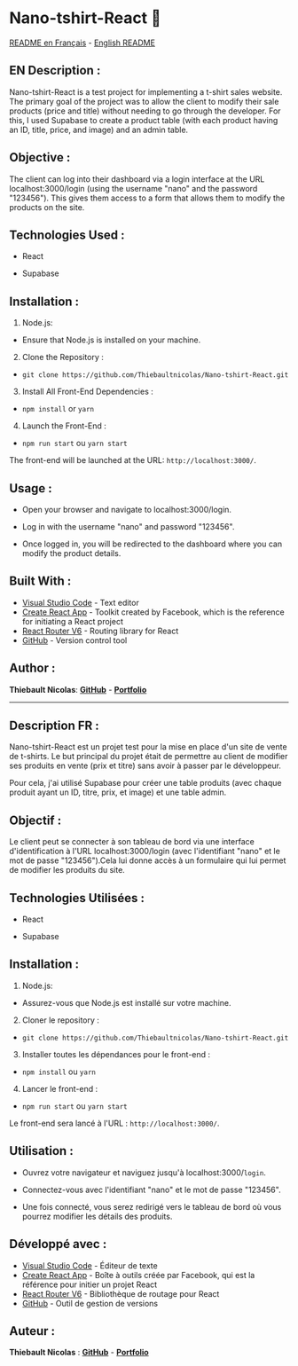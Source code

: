 # Nano-tshirt-React 👕

<a href="#description-fr-">README en Français</a> - <a href="#en-description">English README</a>

## EN Description :

Nano-tshirt-React is a test project for implementing a t-shirt sales website. The primary goal of the project was to allow the client to modify their sale products (price and title) without needing to go through the developer. For this, I used Supabase to create a product table (with each product having an ID, title, price, and image) and an admin table.

## Objective :

The client can log into their dashboard via a login interface at the URL localhost:3000/login (using the username "nano" and the password "123456"). This gives them access to a form that allows them to modify the products on the site.

## Technologies Used :

-  React

-  Supabase

## Installation :

1. Node.js:

-   Ensure that Node.js is installed on your machine.

2. Clone the Repository :

-   `git clone https://github.com/Thiebaultnicolas/Nano-tshirt-React.git`

3. Install All Front-End Dependencies :

-   `npm install` or `yarn`

4. Launch the Front-End :

-   `npm run start` ou `yarn start`

The front-end will be launched at the URL:
`http://localhost:3000/`.

## Usage : 

-  Open your browser and navigate to localhost:3000/login. 

-  Log in with the username "nano" and password "123456". 

-  Once logged in, you will be redirected to the dashboard where you can modify the product details.

## Built With :

-   [Visual Studio Code](https://code.visualstudio.com/) - Text editor
-   [Create React App](https://create-react-app.dev/) - Toolkit created by Facebook, which is the reference for initiating a React project
-   [React Router V6](https://reactrouter.com/) - Routing library for React
-   [GitHub](https://github.com/) - Version control tool


## Author :

**Thiebault Nicolas**: [**GitHub**](https://github.com/Thiebaultnicolas) - [**Portfolio**](https://thiebault-nicolas.fr/)

---

## Description FR :

Nano-tshirt-React est un projet test pour la mise en place d'un site de vente de t-shirts. Le but principal du projet était de permettre au client de modifier ses produits en vente (prix et titre) sans avoir à passer par le développeur. 

Pour cela, j'ai utilisé Supabase pour créer une table produits (avec chaque produit ayant un ID, titre, prix, et image) et une table admin.

## Objectif : 

Le client peut se connecter à son tableau de bord via une interface d'identification à l'URL localhost:3000/login (avec l'identifiant "nano" et le mot de passe "123456").Cela lui donne accès à un formulaire qui lui permet de modifier les produits du site.

## Technologies Utilisées :

-  React

-  Supabase

## Installation :

1. Node.js:

-   Assurez-vous que Node.js est installé sur votre machine.

2. Cloner le repository :

-   `git clone https://github.com/Thiebaultnicolas/Nano-tshirt-React.git`

3. Installer toutes les dépendances pour le front-end :

-   `npm install` ou `yarn`

4. Lancer le front-end :

-   `npm run start` ou `yarn start`

Le front-end sera lancé à l'URL :
`http://localhost:3000/`.


## Utilisation : 

-  Ouvrez votre navigateur et naviguez jusqu'à localhost:3000/```login```.

-  Connectez-vous avec l'identifiant "nano" et le mot de passe "123456". 

-  Une fois connecté, vous serez redirigé vers le tableau de bord où vous pourrez modifier les détails des produits.

## Développé avec :

-   [Visual Studio Code](https://code.visualstudio.com/) - Éditeur de texte
-   [Create React App](https://create-react-app.dev/) - Boîte à outils créée par Facebook, qui est la référence pour initier un projet React
-   [React Router V6](https://reactrouter.com/) - Bibliothèque de routage pour React
-   [GitHub](https://github.com/) - Outil de gestion de versions


## Auteur :

**Thiebault Nicolas** : [**GitHub**](https://github.com/Thiebaultnicolas) - [**Portfolio**](https://thiebault-nicolas.fr/)

